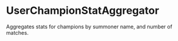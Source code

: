 # UserChampionStatAggregator
Aggregates stats for champions by summoner name, and number of matches.
